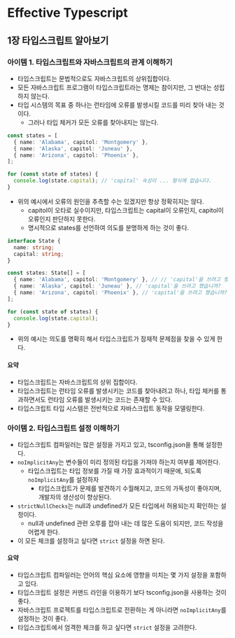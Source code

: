 # Effective Typescript

## 1장 타입스크립트 알아보기

### 아이템 1. 타입스크립트와 자바스크립트의 관계 이해하기

- 타입스크립트는 문법적으로도 자바스크립트의 상위집합이다.
- 모든 자바스크립트 프로그램이 타입스크립트라는 명제는 참이지만, 그 반대는 성립하지 않는다.
- 타입 시스템의 목표 중 하나는 런타임에 오류를 발생시킬 코드를 미리 찾아 내는 것이다.
  - 그러나 타입 체커가 모든 오류를 찾아내지는 않는다.

```typescript
const states = [
  { name: 'Alabama', capitol: 'Montgomery' },
  { name: 'Alaska', capitol: 'Juneau' },
  { name: 'Arizona', capitol: 'Phoenix' },
];

for (const state of states) {
  console.log(state.capital); // 'capital' 속성이 ... 형식에 없습니다.
}
```

- 위의 예시에서 오류의 원인을 추측할 수는 있겠지만 항상 정확히지는 않다.
  - capitol이 오타로 실수이지만, 타입스크립트는 capital이 오류인지, capitol이 오류인지 판단하지 못한다.
  - 명시적으로 states를 선언하여 의도를 분명하게 하는 것이 좋다.

```typescript
interface State {
  name: string;
  capital: string;
}

const states: State[] = [
  { name: 'Alabama', capitol: 'Montgomery' }, // // 'capital'을 쓰려고 했습니까?
  { name: 'Alaska', capitol: 'Juneau' }, // 'capital'을 쓰려고 했습니까?
  { name: 'Arizona', capitol: 'Phoenix' }, // 'capital'을 쓰려고 했습니까?
];

for (const state of states) {
  console.log(state.capital);
}
```

- 위의 예시는 의도를 명확히 해서 타입스크립트가 잠재적 문제점을 찾을 수 있게 한다.

#### 요약

- 타입스크립트는 자바스크립트의 상위 집합이다.
- 타입스크립트는 런타임 오류를 발생시키는 코드를 찾아내려고 하나, 타입 체커를 통과하면서도 런타임 오류를 발생시키는 코드는 존재할 수 있다.
- 타입스크립트 타입 시스템은 전반적으로 자바스크립트 동작을 모델링한다.

### 아이템 2. 타입스크립트 설정 이해하기

- 타입스크립트 컴파일러는 많은 설정을 가지고 있고, tsconfig.json을 통해 설정한다.
- `noImplicitAny`는 변수들이 미리 정의된 타입을 가져야 하는지 여부를 제어한다.
  - 타입스크립트는 타입 정보를 가질 때 가장 효과적이기 때문에, 되도록 `noImplicitAny`를 설정하자
    - 타입스크립트가 문제를 발견하기 수월해지고, 코드의 가독성이 좋아지며, 개발자의 생산성이 향상된다.
- `strictNullChecks`는 null과 undefined가 모든 타입에서 허용되는지 확인하는 설정이다.
  - null과 undefined 관련 오루를 잡아 내는 데 많은 도움이 되지만, 코드 작성을 어렵게 한다.
- 이 모든 체크를 설정하고 싶다면 `strict` 설정을 하면 된다.

#### 요약

- 타입스크립트 컴파일러는 언어의 핵심 요소에 영향을 미치는 몇 가지 설정을 포함하고 있다.
- 타입스크립트 설정은 커맨드 라인을 이용하기 보다 tsconfig.json을 사용하는 것이 좋다.
- 자바스크립트 프로젝트를 타입스크립트로 전환하는 게 아니라면 `noImplicitAny`를 설정하는 것이 좋다.
- 타입스크립트에서 엄격한 체크를 하고 싶다면 `strict` 설정을 고려한다.
